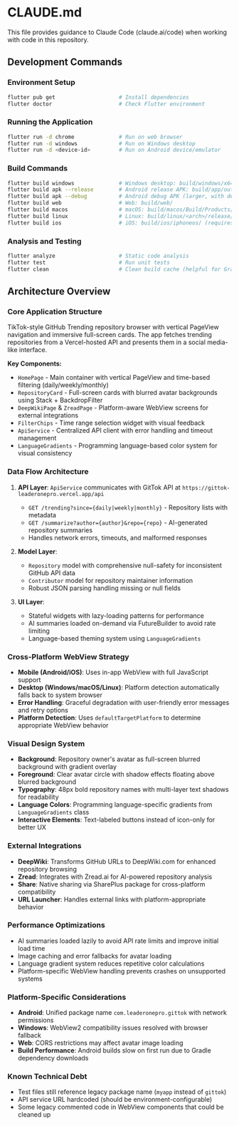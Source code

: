 # CLAUDE.md

This file provides guidance to Claude Code (claude.ai/code) when working with code in this repository.

## Development Commands

### Environment Setup
```bash
flutter pub get                    # Install dependencies
flutter doctor                     # Check Flutter environment
```

### Running the Application
```bash
flutter run -d chrome              # Run on web browser
flutter run -d windows             # Run on Windows desktop
flutter run -d <device-id>         # Run on Android device/emulator
```

### Build Commands
```bash
flutter build windows              # Windows desktop: build/windows/x64/runner/Release/
flutter build apk --release        # Android release APK: build/app/outputs/flutter-apk/app-release.apk
flutter build apk --debug          # Android debug APK (larger, with debugging info)
flutter build web                  # Web: build/web/
flutter build macos                # macOS: build/macos/Build/Products/Release/
flutter build linux                # Linux: build/linux/<arch>/release/bundle/
flutter build ios                  # iOS: build/ios/iphoneos/ (requires macOS + Xcode)
```

### Analysis and Testing
```bash
flutter analyze                    # Static code analysis
flutter test                       # Run unit tests
flutter clean                      # Clean build cache (helpful for Gradle issues)
```

## Architecture Overview

### Core Application Structure
TikTok-style GitHub Trending repository browser with vertical PageView navigation and immersive full-screen cards. The app fetches trending repositories from a Vercel-hosted API and presents them in a social media-like interface.

**Key Components:**
- `HomePage` - Main container with vertical PageView and time-based filtering (daily/weekly/monthly)
- `RepositoryCard` - Full-screen cards with blurred avatar backgrounds using Stack + BackdropFilter
- `DeepWikiPage` & `ZreadPage` - Platform-aware WebView screens for external integrations
- `FilterChips` - Time range selection widget with visual feedback
- `ApiService` - Centralized API client with error handling and timeout management
- `LanguageGradients` - Programming language-based color system for visual consistency

### Data Flow Architecture
1. **API Layer**: `ApiService` communicates with GitTok API at `https://gittok-leaderonepro.vercel.app/api`
   - `GET /trending?since={daily|weekly|monthly}` - Repository lists with metadata
   - `GET /summarize?author={author}&repo={repo}` - AI-generated repository summaries
   - Handles network errors, timeouts, and malformed responses

2. **Model Layer**: 
   - `Repository` model with comprehensive null-safety for inconsistent GitHub API data
   - `Contributor` model for repository maintainer information
   - Robust JSON parsing handling missing or null fields

3. **UI Layer**: 
   - Stateful widgets with lazy-loading patterns for performance
   - AI summaries loaded on-demand via FutureBuilder to avoid rate limiting
   - Language-based theming system using `LanguageGradients`

### Cross-Platform WebView Strategy
- **Mobile (Android/iOS)**: Uses in-app WebView with full JavaScript support
- **Desktop (Windows/macOS/Linux)**: Platform detection automatically falls back to system browser
- **Error Handling**: Graceful degradation with user-friendly error messages and retry options
- **Platform Detection**: Uses `defaultTargetPlatform` to determine appropriate WebView behavior

### Visual Design System
- **Background**: Repository owner's avatar as full-screen blurred background with gradient overlay
- **Foreground**: Clear avatar circle with shadow effects floating above blurred background  
- **Typography**: 48px bold repository names with multi-layer text shadows for readability
- **Language Colors**: Programming language-specific gradients from `LanguageGradients` class
- **Interactive Elements**: Text-labeled buttons instead of icon-only for better UX

### External Integrations
- **DeepWiki**: Transforms GitHub URLs to DeepWiki.com for enhanced repository browsing
- **Zread**: Integrates with Zread.ai for AI-powered repository analysis
- **Share**: Native sharing via SharePlus package for cross-platform compatibility
- **URL Launcher**: Handles external links with platform-appropriate behavior

### Performance Optimizations
- AI summaries loaded lazily to avoid API rate limits and improve initial load time
- Image caching and error fallbacks for avatar loading
- Language gradient system reduces repetitive color calculations
- Platform-specific WebView handling prevents crashes on unsupported systems

### Platform-Specific Considerations
- **Android**: Unified package name `com.leaderonepro.gittok` with network permissions
- **Windows**: WebView2 compatibility issues resolved with browser fallback
- **Web**: CORS restrictions may affect avatar image loading
- **Build Performance**: Android builds slow on first run due to Gradle dependency downloads

### Known Technical Debt
- Test files still reference legacy package name (`myapp` instead of `gittok`)
- API service URL hardcoded (should be environment-configurable)
- Some legacy commented code in WebView components that could be cleaned up